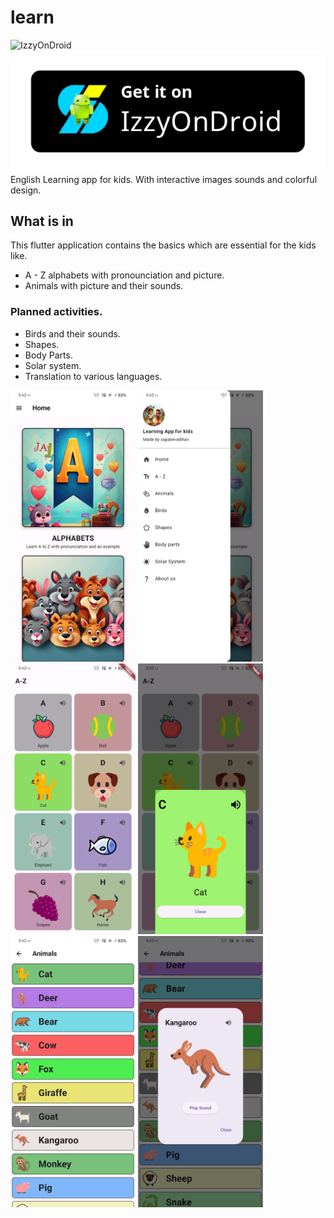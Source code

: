 # learn
![IzzyOnDroid](https://img.shields.io/endpoint?url=https://apt.izzysoft.de/fdroid/api/v1/shield/vdrs.sappu.lafk.learn) <br>
[![Get it](readme/IzzyOnDroid.png)](https://android.izzysoft.de/repo/apk/vdrs.sappu.lafk.learn)
English Learning app for kids.
With interactive images sounds and colorful design.

## What is in

This flutter application contains the basics which are essential for the kids like.

- A - Z alphabets with pronounciation and picture.
- Animals with picture and their sounds.

### Planned activities.

- Birds and their sounds.
- Shapes.
- Body Parts.
- Solar system.
- Translation to various languages.

<img src="readme/one.png" alt="home" width="200px">
<img src="readme/two.png" alt="alt text" width="200px">
<img src="readme/three.png" alt="alt text" width="200px">
<img src="readme/four.png" alt="alt text" width="200px">
<img src="readme/five.png" alt="alt text" width="200px">
<img src="readme/six.png" alt="alt text"width="200px">
